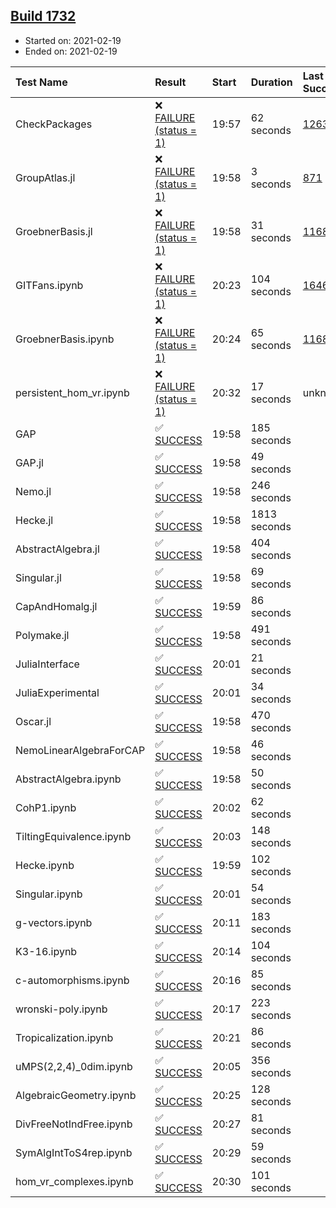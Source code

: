 ## [Build 1732](https://oscarci.mathematik.uni-kl.de/job/oscar-stable/1732/)

* Started on: 2021-02-19
* Ended on: 2021-02-19

| Test Name    | Result | Start | Duration | Last Success | First Failure |
|:-------------|:-------|:------|:---------|:-------------|:--------------|
| CheckPackages | ❌ [FAILURE (status = 1)](https://oscarci.mathematik.uni-kl.de/job/oscar-stable/1732/artifact/logs/build-1732/CheckPackages.log) | 19:57 | 62 seconds | [1263](https://oscarci.mathematik.uni-kl.de/job/oscar-stable/1263/) | [1264](https://oscarci.mathematik.uni-kl.de/job/oscar-stable/1264/) |
| GroupAtlas.jl | ❌ [FAILURE (status = 1)](https://oscarci.mathematik.uni-kl.de/job/oscar-stable/1732/artifact/logs/build-1732/GroupAtlas.jl.log) | 19:58 | 3 seconds | [871](https://oscarci.mathematik.uni-kl.de/job/oscar-stable/871/) | [872](https://oscarci.mathematik.uni-kl.de/job/oscar-stable/872/) |
| GroebnerBasis.jl | ❌ [FAILURE (status = 1)](https://oscarci.mathematik.uni-kl.de/job/oscar-stable/1732/artifact/logs/build-1732/GroebnerBasis.jl.log) | 19:58 | 31 seconds | [1168](https://oscarci.mathematik.uni-kl.de/job/oscar-stable/1168/) | [1169](https://oscarci.mathematik.uni-kl.de/job/oscar-stable/1169/) |
| GITFans.ipynb | ❌ [FAILURE (status = 1)](https://oscarci.mathematik.uni-kl.de/job/oscar-stable/1732/artifact/logs/build-1732/GITFans.ipynb.log) | 20:23 | 104 seconds | [1646](https://oscarci.mathematik.uni-kl.de/job/oscar-stable/1646/) | [1647](https://oscarci.mathematik.uni-kl.de/job/oscar-stable/1647/) |
| GroebnerBasis.ipynb | ❌ [FAILURE (status = 1)](https://oscarci.mathematik.uni-kl.de/job/oscar-stable/1732/artifact/logs/build-1732/GroebnerBasis.ipynb.log) | 20:24 | 65 seconds | [1168](https://oscarci.mathematik.uni-kl.de/job/oscar-stable/1168/) | [1169](https://oscarci.mathematik.uni-kl.de/job/oscar-stable/1169/) |
| persistent_hom_vr.ipynb | ❌ [FAILURE (status = 1)](https://oscarci.mathematik.uni-kl.de/job/oscar-stable/1732/artifact/logs/build-1732/persistent_hom_vr.ipynb.log) | 20:32 | 17 seconds | unknown | unknown |
| GAP | ✅ [SUCCESS](https://oscarci.mathematik.uni-kl.de/job/oscar-stable/1732/artifact/logs/build-1732/GAP.log) | 19:58 | 185 seconds |  |  |
| GAP.jl | ✅ [SUCCESS](https://oscarci.mathematik.uni-kl.de/job/oscar-stable/1732/artifact/logs/build-1732/GAP.jl.log) | 19:58 | 49 seconds |  |  |
| Nemo.jl | ✅ [SUCCESS](https://oscarci.mathematik.uni-kl.de/job/oscar-stable/1732/artifact/logs/build-1732/Nemo.jl.log) | 19:58 | 246 seconds |  |  |
| Hecke.jl | ✅ [SUCCESS](https://oscarci.mathematik.uni-kl.de/job/oscar-stable/1732/artifact/logs/build-1732/Hecke.jl.log) | 19:58 | 1813 seconds |  |  |
| AbstractAlgebra.jl | ✅ [SUCCESS](https://oscarci.mathematik.uni-kl.de/job/oscar-stable/1732/artifact/logs/build-1732/AbstractAlgebra.jl.log) | 19:58 | 404 seconds |  |  |
| Singular.jl | ✅ [SUCCESS](https://oscarci.mathematik.uni-kl.de/job/oscar-stable/1732/artifact/logs/build-1732/Singular.jl.log) | 19:58 | 69 seconds |  |  |
| CapAndHomalg.jl | ✅ [SUCCESS](https://oscarci.mathematik.uni-kl.de/job/oscar-stable/1732/artifact/logs/build-1732/CapAndHomalg.jl.log) | 19:59 | 86 seconds |  |  |
| Polymake.jl | ✅ [SUCCESS](https://oscarci.mathematik.uni-kl.de/job/oscar-stable/1732/artifact/logs/build-1732/Polymake.jl.log) | 19:58 | 491 seconds |  |  |
| JuliaInterface | ✅ [SUCCESS](https://oscarci.mathematik.uni-kl.de/job/oscar-stable/1732/artifact/logs/build-1732/JuliaInterface.log) | 20:01 | 21 seconds |  |  |
| JuliaExperimental | ✅ [SUCCESS](https://oscarci.mathematik.uni-kl.de/job/oscar-stable/1732/artifact/logs/build-1732/JuliaExperimental.log) | 20:01 | 34 seconds |  |  |
| Oscar.jl | ✅ [SUCCESS](https://oscarci.mathematik.uni-kl.de/job/oscar-stable/1732/artifact/logs/build-1732/Oscar.jl.log) | 19:58 | 470 seconds |  |  |
| NemoLinearAlgebraForCAP | ✅ [SUCCESS](https://oscarci.mathematik.uni-kl.de/job/oscar-stable/1732/artifact/logs/build-1732/NemoLinearAlgebraForCAP.log) | 19:58 | 46 seconds |  |  |
| AbstractAlgebra.ipynb | ✅ [SUCCESS](https://oscarci.mathematik.uni-kl.de/job/oscar-stable/1732/artifact/logs/build-1732/AbstractAlgebra.ipynb.log) | 19:58 | 50 seconds |  |  |
| CohP1.ipynb | ✅ [SUCCESS](https://oscarci.mathematik.uni-kl.de/job/oscar-stable/1732/artifact/logs/build-1732/CohP1.ipynb.log) | 20:02 | 62 seconds |  |  |
| TiltingEquivalence.ipynb | ✅ [SUCCESS](https://oscarci.mathematik.uni-kl.de/job/oscar-stable/1732/artifact/logs/build-1732/TiltingEquivalence.ipynb.log) | 20:03 | 148 seconds |  |  |
| Hecke.ipynb | ✅ [SUCCESS](https://oscarci.mathematik.uni-kl.de/job/oscar-stable/1732/artifact/logs/build-1732/Hecke.ipynb.log) | 19:59 | 102 seconds |  |  |
| Singular.ipynb | ✅ [SUCCESS](https://oscarci.mathematik.uni-kl.de/job/oscar-stable/1732/artifact/logs/build-1732/Singular.ipynb.log) | 20:01 | 54 seconds |  |  |
| g-vectors.ipynb | ✅ [SUCCESS](https://oscarci.mathematik.uni-kl.de/job/oscar-stable/1732/artifact/logs/build-1732/g-vectors.ipynb.log) | 20:11 | 183 seconds |  |  |
| K3-16.ipynb | ✅ [SUCCESS](https://oscarci.mathematik.uni-kl.de/job/oscar-stable/1732/artifact/logs/build-1732/K3-16.ipynb.log) | 20:14 | 104 seconds |  |  |
| c-automorphisms.ipynb | ✅ [SUCCESS](https://oscarci.mathematik.uni-kl.de/job/oscar-stable/1732/artifact/logs/build-1732/c-automorphisms.ipynb.log) | 20:16 | 85 seconds |  |  |
| wronski-poly.ipynb | ✅ [SUCCESS](https://oscarci.mathematik.uni-kl.de/job/oscar-stable/1732/artifact/logs/build-1732/wronski-poly.ipynb.log) | 20:17 | 223 seconds |  |  |
| Tropicalization.ipynb | ✅ [SUCCESS](https://oscarci.mathematik.uni-kl.de/job/oscar-stable/1732/artifact/logs/build-1732/Tropicalization.ipynb.log) | 20:21 | 86 seconds |  |  |
| uMPS(2,2,4)_0dim.ipynb | ✅ [SUCCESS](https://oscarci.mathematik.uni-kl.de/job/oscar-stable/1732/artifact/logs/build-1732/uMPS-2-2-4-_0dim.ipynb.log) | 20:05 | 356 seconds |  |  |
| AlgebraicGeometry.ipynb | ✅ [SUCCESS](https://oscarci.mathematik.uni-kl.de/job/oscar-stable/1732/artifact/logs/build-1732/AlgebraicGeometry.ipynb.log) | 20:25 | 128 seconds |  |  |
| DivFreeNotIndFree.ipynb | ✅ [SUCCESS](https://oscarci.mathematik.uni-kl.de/job/oscar-stable/1732/artifact/logs/build-1732/DivFreeNotIndFree.ipynb.log) | 20:27 | 81 seconds |  |  |
| SymAlgIntToS4rep.ipynb | ✅ [SUCCESS](https://oscarci.mathematik.uni-kl.de/job/oscar-stable/1732/artifact/logs/build-1732/SymAlgIntToS4rep.ipynb.log) | 20:29 | 59 seconds |  |  |
| hom_vr_complexes.ipynb | ✅ [SUCCESS](https://oscarci.mathematik.uni-kl.de/job/oscar-stable/1732/artifact/logs/build-1732/hom_vr_complexes.ipynb.log) | 20:30 | 101 seconds |  |  |
